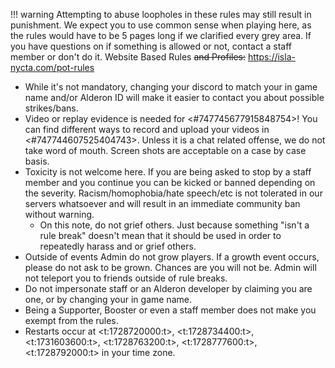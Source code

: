 !!! warning
    Attempting to abuse loopholes in these rules may still result in punishment. We expect you to use common sense when playing here, as the rules would have to be 5 pages long if we clarified every grey area. If you have questions on if something is allowed or not, contact a staff member or don't do it. Website Based Rules ~~and Profiles:~~ https://isla-nycta.com/pot-rules

- While it's not mandatory, changing your discord to match your in game name and/or Alderon ID will make it easier to contact you about possible strikes/bans. 
- Video  or replay evidence is needed for <#747745677915848754>! You can find different ways to record and upload your videos in <#747744607525404743>. Unless it is a chat related offense, we do not take word of mouth. Screen shots are acceptable on a case by case basis. 
- Toxicity is not welcome here. If you are being asked to stop by a staff member and you continue you can be kicked or banned depending on the severity. Racism/homophobia/hate speech/etc is not tolerated in our servers whatsoever and will result in an immediate community ban without warning. 
    - On this note, do not grief others. Just because something "isn't a rule break" doesn't mean that it should be used in order to repeatedly harass and or grief others. 
- Outside of events Admin do not grow players. If a growth event occurs, please do not ask to be grown. Chances are you will not be. Admin will not teleport you to friends outside of rule breaks.
- Do not impersonate staff or an Alderon developer by claiming you are one, or by changing your in game name. 
- Being a Supporter, Booster or even a staff member does not make you exempt from the rules.
- Restarts occur at <t:1728720000:t>, <t:1728734400:t>, <t:1731603600:t>, <t:1728763200:t>, <t:1728777600:t>, <t:1728792000:t> in your time zone.